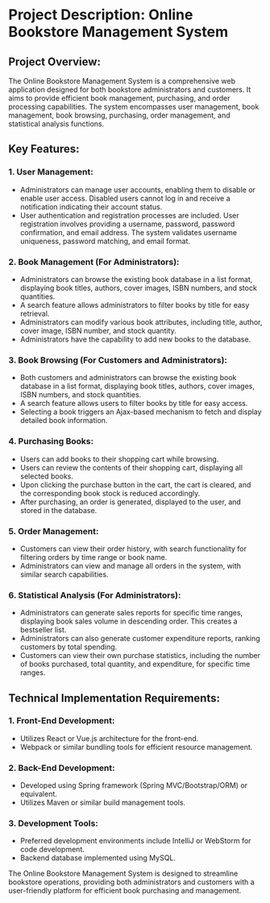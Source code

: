 # Project Description: Online Bookstore Management System

## Project Overview:

The Online Bookstore Management System is a comprehensive web application designed for both bookstore administrators and customers. It aims to provide efficient book management, purchasing, and order processing capabilities. The system encompasses user management, book management, book browsing, purchasing, order management, and statistical analysis functions.

## Key Features:

### 1. User Management:
   - Administrators can manage user accounts, enabling them to disable or enable user access. Disabled users cannot log in and receive a notification indicating their account status.
   - User authentication and registration processes are included. User registration involves providing a username, password, password confirmation, and email address. The system validates username uniqueness, password matching, and email format.

### 2. Book Management (For Administrators):
   - Administrators can browse the existing book database in a list format, displaying book titles, authors, cover images, ISBN numbers, and stock quantities.
   - A search feature allows administrators to filter books by title for easy retrieval.
   - Administrators can modify various book attributes, including title, author, cover image, ISBN number, and stock quantity.
   - Administrators have the capability to add new books to the database.
   
### 3. Book Browsing (For Customers and Administrators):
   - Both customers and administrators can browse the existing book database in a list format, displaying book titles, authors, cover images, ISBN numbers, and stock quantities.
   - A search feature allows users to filter books by title for easy access.
   - Selecting a book triggers an Ajax-based mechanism to fetch and display detailed book information.

### 4. Purchasing Books:
   - Users can add books to their shopping cart while browsing.
   - Users can review the contents of their shopping cart, displaying all selected books.
   - Upon clicking the purchase button in the cart, the cart is cleared, and the corresponding book stock is reduced accordingly.
   - After purchasing, an order is generated, displayed to the user, and stored in the database.

### 5. Order Management:
   - Customers can view their order history, with search functionality for filtering orders by time range or book name.
   - Administrators can view and manage all orders in the system, with similar search capabilities.

### 6. Statistical Analysis (For Administrators):
   - Administrators can generate sales reports for specific time ranges, displaying book sales volume in descending order. This creates a bestseller list.
   - Administrators can also generate customer expenditure reports, ranking customers by total spending.
   - Customers can view their own purchase statistics, including the number of books purchased, total quantity, and expenditure, for specific time ranges.

## Technical Implementation Requirements:

### 1. Front-End Development:
   - Utilizes React or Vue.js architecture for the front-end.
   - Webpack or similar bundling tools for efficient resource management.

### 2. Back-End Development:
   - Developed using Spring framework (Spring MVC/Bootstrap/ORM) or equivalent.
   - Utilizes Maven or similar build management tools.

### 3. Development Tools:
   - Preferred development environments include IntelliJ or WebStorm for code development.
   - Backend database implemented using MySQL.

The Online Bookstore Management System is designed to streamline bookstore operations, providing both administrators and customers with a user-friendly platform for efficient book purchasing and management.
